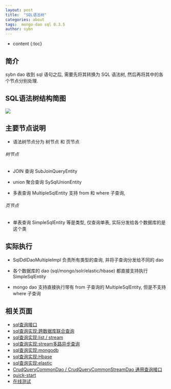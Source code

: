 ```yaml
---
layout: post
title:  "SQL语法树"
categories: about
tags:  mongo-dao sql 0.3.5
author: sybn
---
```


* content
{:toc}

## 简介

sybn dao 收到 sql 语句之后, 需要先将其转换为 SQL 语法树, 然后再将其中的各个节点分别处理.





## SQL语法树结构简图

![]({{site.baseurl}}/images/sql_tree.png)

## 主要节点说明

* 语法树节点分为 树节点 和 页节点

###### 树节点 

* JOIN 查询 SubJoinQueryEntity

* union 聚合查询 SySqlUnionEntity

* 多表查询 MultipleSqlEntity 支持 from 和 where 子查询, 

###### 页节点

* 单表查询 SimpleSqlEntity 等是类型, 仅查询单表, 实际分发给各个数据库的是这个类

## 实际执行

* SqlDdlDaoMultipleImpl 负责所有类型的查询, 并将子查询分发给不同的 dao

* 各个数据库的 dao (sql/mongo/solr/elastic/hbase) 都直接支持执行 SimpleSqlEntity

* mongo dao 支持直接执行带有 from 子查询的 MultipleSqlEntity, 但是不支持 where 子查询

## 相关页面
- [sql查询接口]({{site.baseurl}}/2018/04/24/sql-ddl-dao/)
- [sql查询实现:跨数据库联合查询]({{site.baseurl}}/2018/12/20/sybn-dao-multiple-impl/)
- [sql查询实现:list / stream]({{site.baseurl}}/2018/09/13/datas-sql-ddl-engine/)
- [sql查询实现:stream多路异步查询]({{site.baseurl}}/2018/10/15/sql_ddl_dao_stream_async_impl/)
- [sql查询实现:mongodb]({{site.baseurl}}/2018/09/17/mongo-dao-by-sql/)
- [sql查询实现:Hbase]({{site.baseurl}}/2019/05/16/hbase-dao/)
- [sql查询实现:elastic]({{site.baseurl}}/2019/10/24/es-dao/)
- [CrudQueryCommonDao / CrudQueryCommonStreamDao 通用查询接口]({{site.baseurl}}/2018/03/28/crud-query-common-dao/)
- [quick-start]({{site.baseurl}}/2019/07/25/quick-start/)
- [在线测试]({{site.baseurl}}/2019/07/25/web-sql/)
